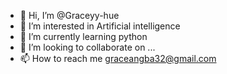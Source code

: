 - 👋 Hi, I’m @Graceyy-hue
- 👀 I’m interested in Artificial intelligence
- 🌱 I’m currently learning python
- 💞️ I’m looking to collaborate on ...
- 📫 How to reach me graceangba32@gmail.com

<!---
Graceyy-hue/Graceyy-hue is a ✨ special ✨ repository because its `README.md` (this file) appears on your GitHub profile.
You can click the Preview link to take a look at your changes.
--->
